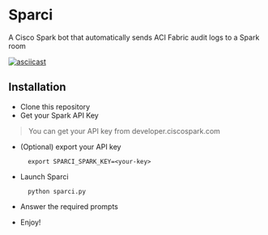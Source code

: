 # Sparci

A Cisco Spark bot that automatically sends ACI Fabric audit logs to a Spark room

[![asciicast](https://asciinema.org/a/36849.png)](https://asciinema.org/a/36849)

## Installation

- Clone this repository
- Get your Spark API Key
> You can get your API key from developer.ciscospark.com

- (Optional) export your API key 

        export SPARCI_SPARK_KEY=<your-key>
- Launch Sparci  
 
        python sparci.py
- Answer the required prompts
- Enjoy!
